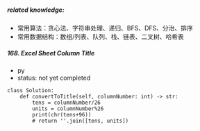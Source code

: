 ##### related knowledge:
- 常用算法：贪心法、字符串处理、递归、BFS、DFS、分治、排序
- 常用数据结构：数组/列表、队列、栈、链表、二叉树、哈希表

##### 168. Excel Sheet Column Title
- py
- status: not yet completed
```
class Solution:
    def convertToTitle(self, columnNumber: int) -> str:
        tens = columnNumber/26
        units = columnNumber%26
        print(chr(tens+96))
        # return ''.join([tens, units])

```
